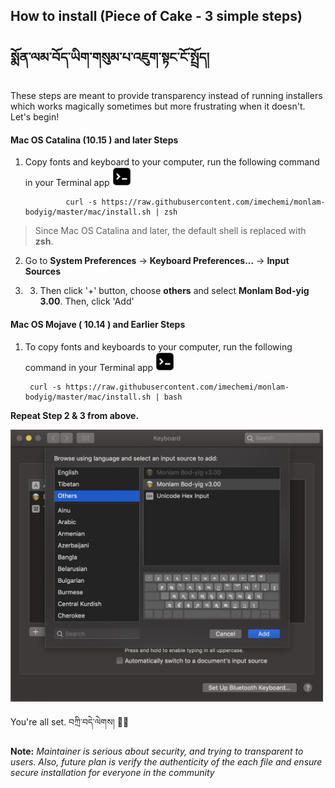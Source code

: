 ## How to install (Piece of Cake - 3 simple steps)
## སྨོན་ལམ་བོད་ཡིག་གསུམ་པ་འཇུག་སྟང་ངོ་སྤྲོད།

These steps are meant to provide transparency instead of running installers which works magically sometimes but more frustrating 
when it doesn't. Let's begin!

#### Mac OS Catalina (10.15 ) and later Steps

1. Copy fonts and keyboard to your computer, run the following command in your Terminal app <img src="terminal-icon.png" width="30"/>

                curl -s https://raw.githubusercontent.com/imechemi/monlam-bodyig/master/mac/install.sh | zsh

>Since Mac OS Catalina and later, the default shell is replaced with **zsh**.

2.  Go to **System Preferences** -> **Keyboard Preferences...** -> **Input Sources**

3.  3. Then click '+' button, choose **others** and select **Monlam Bod-yig 3.00**. Then, click 'Add'
   


#### Mac OS Mojave ( 10.14 )  and Earlier Steps 

1. To copy fonts and keyboards to your computer, run the following command in your Terminal app <img src="terminal-icon.png" width="30"/>

        curl -s https://raw.githubusercontent.com/imechemi/monlam-bodyig/master/mac/install.sh | bash

**Repeat Step 2 & 3 from above.**


<img src="screenshot.png" width="500" />


You're all set. བཀྲི་བདེ་ལེགས། 🙏🏼


**Note:** *Maintainer is serious about security, and trying to transparent to users. Also, future plan is verify the
authenticity of the each file and ensure secure installation for everyone in the community*
